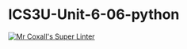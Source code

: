 # ICS3U-Unit-6-06-python

[![Mr Coxall's Super Linter](https://github.com/Johanna-liu16/ICS3U-Unit-6-06-python/workflows/Mr%20Coxall's%20Super%20Linter/badge.svg)](https://github.com/Johanna-liu16/ICS3U-Unit-6-06-python/actions/)

